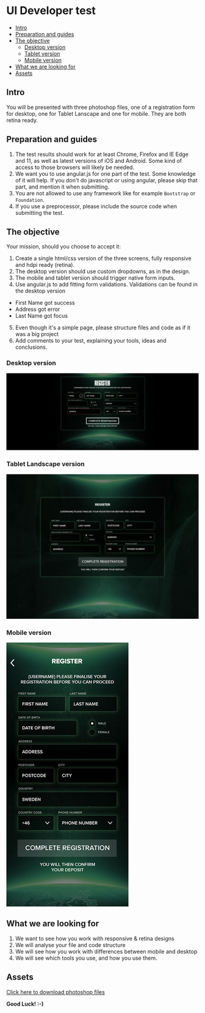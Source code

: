 # UI Developer test

* [Intro](#intro)
* [Preparation and guides](#preparation-and-guides)
* [The objective](#the-objective)
    * [Desktop version](#desktop-version)
    * [Tablet version](#tablet-landscape-version)
    * [Mobile version](#mobile-version)
* [What we are looking for](#what-we-are-looking-for)
* [Assets](#assets)


## Intro


You will be presented with three photoshop files, one of a registration form for desktop, one for Tablet Lanscape and one for mobile. They are both retina ready.

## Preparation and guides
1. The test results should work for at least Chrome, Firefox and IE Edge and 11, as well as latest versions of iOS and Android.
    Some kind of access to those browsers will likely be needed.
2. We want you to use angular.js for one part of the test. Some knowledge of it will help. If you don't do javascript or using angular, please skip that part, and mention it when submitting.
4. You are not allowed to use any framework like for example `Bootstrap` or `Foundation`.
5. If you use a preprocessor, please include the source code when submitting the test.


## The objective

Your mission, should you choose to accept it:

1. Create a single html/css version of the three screens, fully responsive and hdpi ready (retina).
2. The desktop version should use custom dropdowns, as in the design.
3. The mobile and tablet version should trigger native form inputs.
4. Use angular.js to add fitting form validations. Validations can be found in the desktop version

  - First Name got success
  - Address got error
  - Last Name got focus
5. Even though it's a simple page, please structure files and code as if it was a big project
6. Add comments to your test, explaining your tools, ideas and conclusions.

### Desktop version
![Desktop](images/LONG-SIGNUP-D-2x.jpg)

### Tablet Landscape version
![Tablet Landscape](images/LONG-SIGNUP-TL-2x.jpg)

### Mobile version
![Mobile](images/LONG-SIGNUP-M-2x.jpg)

## What we are looking for
1. We want to see how you work with responsive & retina designs
2. We will analyse your file and code structure
3. We will see how you work with differences between mobile and desktop
4. We will see which tools you use, and how you use them.

## Assets
[Click here to download photoshop files](https://www.dropbox.com/s/rf7qttpcznmtpw4/assets.zip?dl=0)

**Good Luck! :-)**
